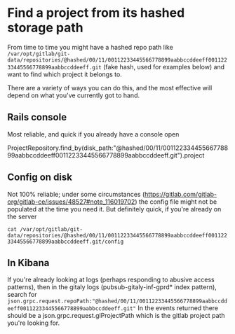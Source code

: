 # Find a project from its hashed storage path

From time to time you might have a hashed repo path like `/var/opt/gitlab/git-data/repositories/@hashed/00/11/00112233445566778899aabbccddeeff00112233445566778899aabbccddeeff.git` (fake hash, used for examples below) and want to find which project it belongs to.  

There are a variety of ways you can do this, and the most effective will depend on what you've currently got to hand.

## Rails console
Most reliable, and quick if you already have a console open

ProjectRepository.find_by(disk_path:"@hashed/00/11/00112233445566778899aabbccddeeff00112233445566778899aabbccddeeff.git").project

## Config on disk
Not 100% reliable; under some circumstances (https://gitlab.com/gitlab-org/gitlab-ce/issues/48527#note_116019702) the config file might not be populated at the time you need it.  But definitely quick, if you're already on the server

`cat /var/opt/gitlab/git-data/repositories/@hashed/00/11/00112233445566778899aabbccddeeff00112233445566778899aabbccddeeff.git/config` 

## In Kibana

If you're already looking at logs (perhaps responding to abusive access patterns), then in the gitaly logs (pubsub-gitaly-inf-gprd\* index pattern), search for `json.grpc.request.repoPath:"@hashed/00/11/00112233445566778899aabbccddeeff00112233445566778899aabbccddeeff.git"`  In the events returned there should be a json.grpc.request.glProjectPath which is the gitlab project path you're looking for.

